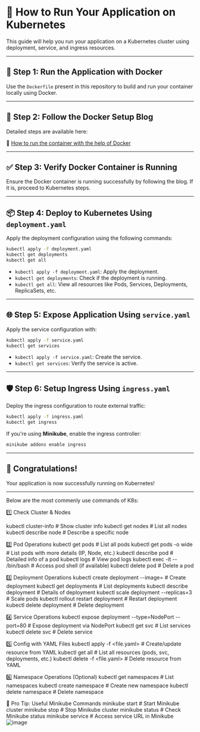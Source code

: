 
# 🚀 How to Run Your Application on Kubernetes

This guide will help you run your application on a Kubernetes cluster using deployment, service, and ingress resources.

---

## 🧱 Step 1: Run the Application with Docker

Use the `Dockerfile` present in this repository to build and run your container locally using Docker.

---

## 🔗 Step 2: Follow the Docker Setup Blog

Detailed steps are available here:

🔗 [How to run the container with the help of Docker](https://dev.to/nandkishor/how-to-run-the-container-with-the-help-of-docker--17p)

---

## ✅ Step 3: Verify Docker Container is Running

Ensure the Docker container is running successfully by following the blog. If it is, proceed to Kubernetes steps.

---

## 📦 Step 4: Deploy to Kubernetes Using `deployment.yaml`

Apply the deployment configuration using the following commands:

```bash
kubectl apply -f deployment.yaml
kubectl get deployments
kubectl get all
```

- `kubectl apply -f deployment.yaml`: Apply the deployment.
- `kubectl get deployments`: Check if the deployment is running.
- `kubectl get all`: View all resources like Pods, Services, Deployments, ReplicaSets, etc.

---

## 🌐 Step 5: Expose Application Using `service.yaml`

Apply the service configuration with:

```bash
kubectl apply -f service.yaml
kubectl get services
```

- `kubectl apply -f service.yaml`: Create the service.
- `kubectl get services`: Verify the service is active.

---

## 🛡️ Step 6: Setup Ingress Using `ingress.yaml`

Deploy the ingress configuration to route external traffic:

```bash
kubectl apply -f ingress.yaml
kubectl get ingress
```

If you're using **Minikube**, enable the ingress controller:

```bash
minikube addons enable ingress
```

---

## 🎉 Congratulations!

Your application is now successfully running on Kubernetes!


 ------------------------------------------------------------------------------------------------------------------------------------------------------------------------------------

Below are the most commenly use commands of K8s:

1️⃣ Check Cluster & Nodes

kubectl cluster-info                                   # Show cluster info
kubectl get nodes                                      # List all nodes  
kubectl describe node <node-name>    # Describe a specific node

2️⃣ Pod Operations
kubectl get pods                                                    # List all pods
kubectl get pods -o wide                                     # List pods with more details (IP, Node, etc.)
kubectl describe pod <pod-name>                   # Detailed info of a pod
kubectl logs <pod-name>                                   # View pod logs
kubectl exec -it <pod-name> -- /bin/bash      # Access pod shell (if available)
kubectl delete pod <pod-name>                      # Delete a pod

3️⃣ Deployment Operations
kubectl create deployment <name> --image=<image>    # Create deployment
kubectl get deployments                                                        # List deployments
kubectl describe deployment <name>                                # Details of deployment
kubectl scale deployment <name> --replicas=3                # Scale pods
kubectl rollout restart deployment <name>                     # Restart deployment
kubectl delete deployment <name>                                   # Delete deployment

4️⃣ Service Operations
kubectl expose deployment <name> --type=NodePort --port=80   # Expose deployment via NodePort
kubectl get svc                                                                                            # List services
kubectl delete svc <service-name>                                                        # Delete service

5️⃣ Config with YAML Files
kubectl apply -f <file.yaml>                # Create/update resource from YAML
kubectl get all                                       # List all resources (pods, svc, deployments, etc.)
kubectl delete -f <file.yaml>              # Delete resource from YAML

6️⃣ Namespace Operations (Optional)
kubectl get namespaces                          # List namespaces
kubectl create namespace <name>      # Create new namespace
kubectl delete namespace <name>     # Delete namespace

🔹 Pro Tip: Useful Minikube Commands
minikube start                                                             # Start Minikube cluster
minikube stop                                                             # Stop Minikube cluster
minikube status                                                          # Check Minikube status
minikube service <service-name>                          # Access service URL in Minikube
![image](https://github.com/user-attachments/assets/a809a8a2-3555-4408-8e17-735effad1a81)
